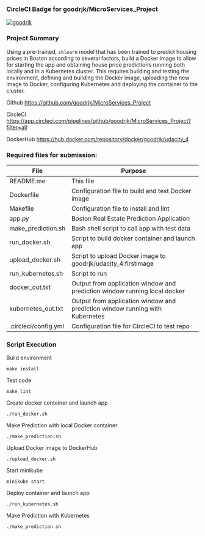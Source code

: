 ### CircleCI Badge for goodrjk/MicroServices_Project   
[![goodrjk](https://circleci.com/gh/goodrjk/MicroServices_Project.svg?style=svg)](https://circleci.com/gh/goodrjk/MicroServices_Project/?branch=main)



### Project Summary

Using a pre-trained, `sklearn` model that has been trained to predict housing prices in Boston according to several factors, build a Docker image to allow for starting the app and obtaining house price predictions running both locally and in a Kubernetes cluster.
This requires building and testing the environment, defining and building the Docker image, uploading the new image to Docker, configuring Kubernetes and deploying the container to the cluster. 

Github 		https://github.com/goodrjk/MicroServices_Project

CircleCI 	https://app.circleci.com/pipelines/github/goodrjk/MicroServices_Project?filter=all

DockerHub	https://hub.docker.com/repository/docker/goodrjk/udacity_4

### Required files for submission:

|  File                 |    Purpose                                                                   |
| ------------------    | --------------------------------------------------------------------------   |
| README.me             | This file                                                                    |
| Dockerfile            | Configuration file to build and test Docker image                            |
| Makefile              | Configuration file to install and lint                                       | 
| app.py                | Boston Real Estate Prediction Application                                    |
| make_prediction.sh    | Bash shell script to call app with test data                                 |
| run_docker.sh         | Script to build docker container and launch app                              |
| upload_docker.sh      | Script to upload Docker image to goodrjk/udacity_4:firstimage                |
| run_kubernetes.sh     | Script to run                                                                |
| docker_out.txt        | Output from application window and prediction window running local docker    |
| kubernetes_out.txt    | Output from application window and prediction window running with Kubernetes |
| .circleci/config.yml  | Configuration file for CircleCI to test repo                                 |

### Script Execution

Build environment

	make install

Test code

	make lint

Create docker container and launch app

	./run_docker.sh

Make Prediction with local Docker container

	./make_prediction.sh

Upload Docker image to DockerHub

	./upload_docker.sh

Start minikube

	minikube start

Deploy container and launch app

	./run_kubernetes.sh

Make Prediction with Kubernetes

	./make_prediction.sh


